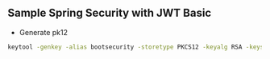 ## Sample Spring Security with JWT Basic

* Generate pk12
```bash 
keytool -genkey -alias bootsecurity -storetype PKCS12 -keyalg RSA -keysize 2048 -keystore bootsecurity.p12 -validity 3650
```